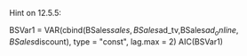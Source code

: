 
Hint on 12.5.5:  

BSVar1 = VAR(cbind(BSales$sales,BSales$ad_tv,BSales$ad_online,BSales$discount), type = "const", lag.max = 2)
AIC(BSVar1)

